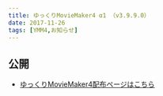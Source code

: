 ```yaml
---
title: ゆっくりMovieMaker4 α1 （v3.9.9.0）
date: 2017-11-26
tags: [YMM4,お知らせ]
---
```

公開
---

- [ゆっくりMovieMaker4配布ページはこちら](../index.md)